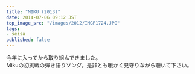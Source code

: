 ```yaml
---
title: "MIKU (2013)"
date: 2014-07-06 09:12 JST
top_image_src: "/images/2012/IMGP1724.JPG"
tags:
- seisa
published: false
---
```

今年に入ってから取り組んできました。  
Mikuの初挑戦の弾き語りソング。是非とも暖かく見守りながら聴いて下さい。